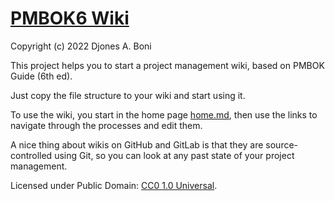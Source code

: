 # [PMBOK6 Wiki](https://github.com/djboni/pmbok6)

Copyright (c) 2022 Djones A. Boni

This project helps you to start a project management wiki, based on
PMBOK Guide (6th ed).

Just copy the file structure to your wiki and start using it.

To use the wiki, you start in the home page
[home.md](https://github.com/djboni/pmbok6/blob/master/home.md),
then use the links to navigate through the processes and edit them.

A nice thing about wikis on GitHub and GitLab is that they are
source-controlled using Git, so you can look at any past state of your
project management.

Licensed under Public Domain:
[CC0 1.0 Universal](https://creativecommons.org/publicdomain/zero/1.0/).
